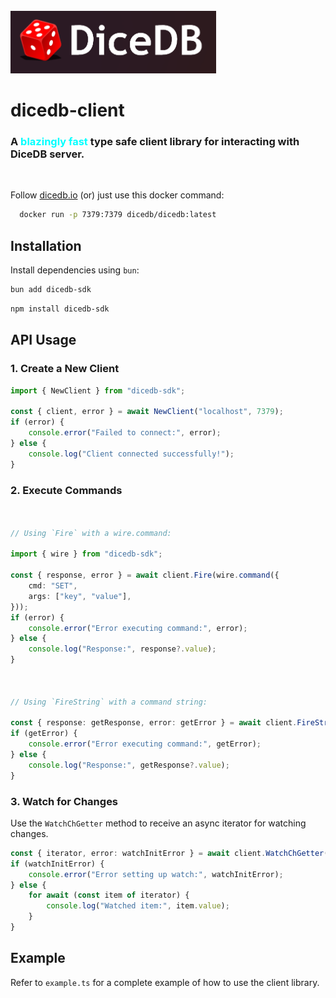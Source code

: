 <br/>
<img src="https://raw.githubusercontent.com/chidam333/dicedb-js/refs/heads/main/dicedb.png" alt="dicedb" height="100px"/>


# dicedb-client

<h3>A <span style="color: cyan;">blazingly fast</span> type safe client library for interacting with DiceDB server.</h3>

<br/>

Follow [dicedb.io](https://dicedb.io/get-started/installation/) (or) just use this docker command:

```bash
  docker run -p 7379:7379 dicedb/dicedb:latest 
```

## Installation

Install dependencies using `bun`:

```bash
bun add dicedb-sdk
```
```bash
npm install dicedb-sdk
```

## API Usage

### 1. Create a New Client

```ts
import { NewClient } from "dicedb-sdk";

const { client, error } = await NewClient("localhost", 7379);
if (error) {
    console.error("Failed to connect:", error);
} else {
    console.log("Client connected successfully!");
}
```

### 2. Execute Commands


```ts


// Using `Fire` with a wire.command:

import { wire } from "dicedb-sdk";

const { response, error } = await client.Fire(wire.command({
    cmd: "SET",
    args: ["key", "value"],
}));
if (error) {
    console.error("Error executing command:", error);
} else {
    console.log("Response:", response?.value);
}



// Using `FireString` with a command string:

const { response: getResponse, error: getError } = await client.FireString("GET key");
if (getError) {
    console.error("Error executing command:", getError);
} else {
    console.log("Response:", getResponse?.value);
}
```

### 3. Watch for Changes

Use the `WatchChGetter` method to receive an async iterator for watching changes.

```ts
const { iterator, error: watchInitError } = await client.WatchChGetter(client);
if (watchInitError) {
    console.error("Error setting up watch:", watchInitError);
} else {
    for await (const item of iterator) {
        console.log("Watched item:", item.value);
    }
}
```

## Example

Refer to `example.ts` for a complete example of how to use the client library.